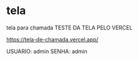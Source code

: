 # tela
 tela para chamada 
TESTE DA TELA PELO VERCEL

https://tela-de-chamada.vercel.app/

USUARIO: admin
SENHA: admin
